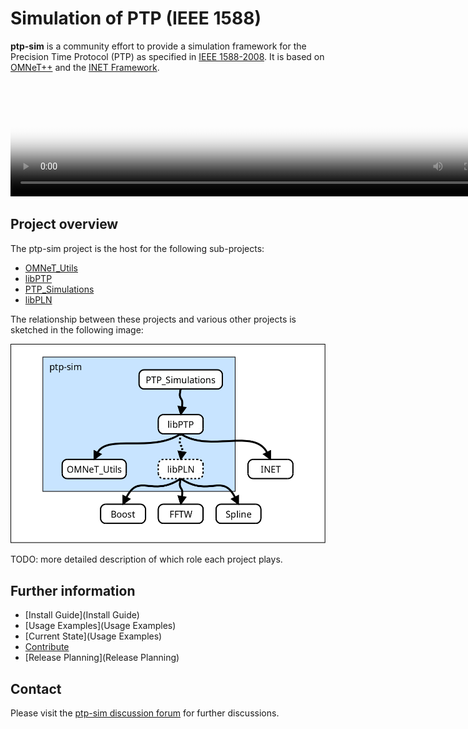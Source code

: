
# Simulation of PTP (IEEE 1588)

**ptp-sim** is a community effort to provide a simulation framework for the Precision Time Protocol (PTP) as specified in [IEEE 1588-2008][1].
It is based on [OMNeT++][2] and the [INET Framework][3].

<video src="img/banner/banner.webm" poster="img/banner/banner.png" width="804" height="184" autoplay loop preload>
</video>

[1]: https://standards.ieee.org/standard/1588-2008.html
[2]: https://omnetpp.org/
[3]: https://inet.omnetpp.org/

## Project overview

The ptp-sim project is the host for the following sub-projects:

* [OMNeT_Utils](https://github.com/ptp-sim/OMNeT_Utils)
* [libPTP](https://github.com/ptp-sim/libPTP)
* [PTP_Simulations](https://github.com/ptp-sim/PTP_Simulations)
* [libPLN](https://github.com/ptp-sim/libPLN)

The relationship between these projects and various other projects is sketched in the following image:

![Project relationship](/img/project_relationships.png)

TODO: more detailed description of which role each project plays.

## Further information

* [Install Guide](Install Guide)
* [Usage Examples](Usage Examples)
* [Current State](Usage Examples)
* [Contribute](Contribute)
* [Release Planning](Release Planning)

## Contact

Please visit the [ptp-sim discussion forum](http://ptp-sim.boards.net) for further discussions.
